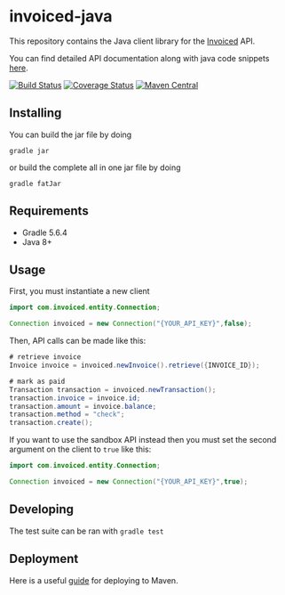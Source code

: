 invoiced-java
========

This repository contains the Java client library for the [Invoiced](https://invoiced.com) API.

You can find detailed API documentation along with java code snippets [here](https://invoiced.com/docs/api/?java#).

[![Build Status](https://travis-ci.org/Invoiced/invoiced-java.svg?branch=master)](https://travis-ci.org/Invoiced/invoiced-java)
[![Coverage Status](https://coveralls.io/repos/github/Invoiced/invoiced-java/badge.svg?branch=master)](https://coveralls.io/github/Invoiced/invoiced-java?branch=master)
[![Maven Central](https://maven-badges.herokuapp.com/maven-central/com.invoiced/invoiced-java/badge.svg)](https://maven-badges.herokuapp.com/maven-central/com.invoiced/invoiced-java)

## Installing

You can build the jar file by doing

```
gradle jar
```

or build the complete all in one jar file by doing

```
gradle fatJar
```

## Requirements

- Gradle 5.6.4
- Java 8+

## Usage

First, you must instantiate a new client

```java
import com.invoiced.entity.Connection;

Connection invoiced = new Connection("{YOUR_API_KEY}",false);
```

Then, API calls can be made like this:
```java
# retrieve invoice
Invoice invoice = invoiced.newInvoice().retrieve({INVOICE_ID});

# mark as paid
Transaction transaction = invoiced.newTransaction();
transaction.invoice = invoice.id;
transaction.amount = invoice.balance;
transaction.method = "check";
transaction.create();
```

If you want to use the sandbox API instead then you must set the second argument on the client to `true` like this:

```java
import com.invoiced.entity.Connection;

Connection invoiced = new Connection("{YOUR_API_KEY}",true);
```

## Developing


The test suite can be ran with `gradle test`

## Deployment

Here is a useful [guide](http://www.albertgao.xyz/2018/01/18/how-to-publish-artifact-to-maven-central-via-gradle/) for deploying to Maven.